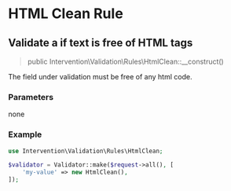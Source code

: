 # HTML Clean Rule
## Validate a if text is free of HTML tags

> public Intervention\Validation\Rules\HtmlClean::__construct()

The field under validation must be free of any html code.

### Parameters

none

### Example

```php
use Intervention\Validation\Rules\HtmlClean;

$validator = Validator::make($request->all(), [
    'my-value' => new HtmlClean(),
]);
```


